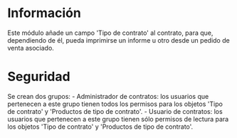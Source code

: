 Información
===========

Este módulo añade un campo 'Tipo de contrato' al contrato, para que, dependiendo
de él, pueda imprimirse un informe u otro desde un pedido de venta asociado.

Seguridad
=========
Se crean dos grupos:
    - Administrador de contratos: los usuarios que pertenecen a este grupo
      tienen todos los permisos para los objetos 'Tipo de contrato' y
      'Productos de tipo de contrato'.
    - Usuario de contratos: los usuarios que pertenecen a este grupo
      tienen sólo permisos de lectura para los objetos 'Tipo de contrato' y
      'Productos de tipo de contrato'.